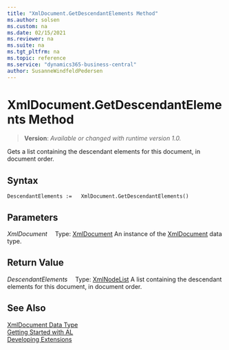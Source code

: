 ```yaml
---
title: "XmlDocument.GetDescendantElements Method"
ms.author: solsen
ms.custom: na
ms.date: 02/15/2021
ms.reviewer: na
ms.suite: na
ms.tgt_pltfrm: na
ms.topic: reference
ms.service: "dynamics365-business-central"
author: SusanneWindfeldPedersen
---
```

[//]: # (START>DO_NOT_EDIT)
[//]: # (IMPORTANT:Do not edit any of the content between here and the END>DO_NOT_EDIT.)
[//]: # (Any modifications should be made in the .xml files in the ModernDev repo.)
# XmlDocument.GetDescendantElements Method
> **Version**: _Available or changed with runtime version 1.0._

Gets a list containing the descendant elements for this document, in document order.


## Syntax
```
DescendantElements :=   XmlDocument.GetDescendantElements()
```

## Parameters
*XmlDocument*
&emsp;Type: [XmlDocument](xmldocument-data-type.md)
An instance of the [XmlDocument](xmldocument-data-type.md) data type.

## Return Value
*DescendantElements*
&emsp;Type: [XmlNodeList](../xmlnodelist/xmlnodelist-data-type.md)
A list containing the descendant elements for this document, in document order.


[//]: # (IMPORTANT: END>DO_NOT_EDIT)
## See Also
[XmlDocument Data Type](xmldocument-data-type.md)  
[Getting Started with AL](../../devenv-get-started.md)  
[Developing Extensions](../../devenv-dev-overview.md)